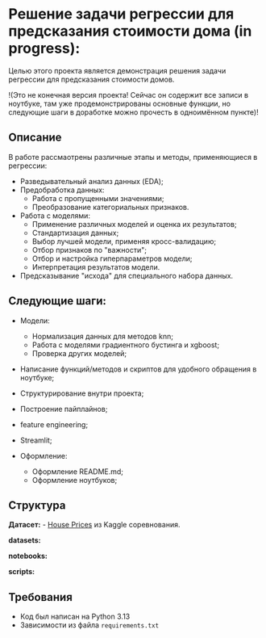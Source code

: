 # Решение задачи регрессии для предсказания стоимости дома (in progress):

Целью этого проекта является демонстрация решения задачи регрессии для предсказания стоимости домов.

!(Это не конечная версия проекта! Сейчас он содержит все записи в ноутбуке, там уже продемонстрированы основные функции, но следующие шаги в доработке можно прочесть в одноимённом пункте)!

## Описание

  В работе рассмаотрены различные этапы и методы, применяющиеся в регрессии:
* Разведывательный анализ данных (EDA);
* Предобработка данных:
  * Работа с пропущенными значениями;
  * Преобразование категориальных признаков.
* Работа с моделями:
  * Применение различных моделей и оценка их результатов;
  * Стандартизация данных;
  * Выбор лучшей модели, применяя кросс-валидацию;
  * Отбор признаков по "важности";
  * Отбор и настройка гиперпараметров модели;
  * Интерпретация результатов модели.
* Предсказывание "исхода" для специального набора данных.

## Следующие шаги:

* Модели:
  * Нормализация данных для методов knn;
  * Работа с моделями градиентного бустинга и xgboost;
  * Проверка других моделей;

* Написание функций/методов и скриптов для удобного обращения в ноутбуке;
* Структурирование внутри проекта;
* Построение пайплайнов;
* feature engineering;
* Streamlit;

* Оформление:
  * Оформление README.md;
  * Оформление ноутбуков;

## Структура

__Датасет:__ - [House Prices](https://www.kaggle.com/competitions/house-prices-advanced-regression-techniques) из Kaggle соревнования.

__datasets:__

__notebooks:__

__scripts:__

## Требования

- Код был написан на Python 3.13
- Зависимости из файла `requirements.txt`
